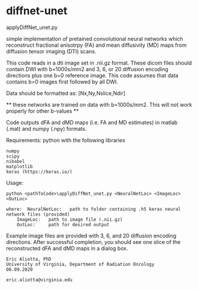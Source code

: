 # diffnet-unet

applyDiffNet_unet.py 

simple implementation of pretained convolutional neural networks which reconstruct fractional anisotrpy
(FA) and mean diffusivity (MD) maps from diffusion tensor imaging (DTI) scans.

This code reads in a dti image set in .nii.gz format. These dicom files should contain
DWI with b=1000s/mm2 and 3, 6, or 20 diffusion encoding directions plus one b=0 reference image. 
This code assumes that data contains b=0 images first followed by all DWI.

Data should be formatted as: [Nx,Ny,Nslice,Ndir]

** these networks are trained on data with b=1000s/mm2. This will not work properly for other b-values **

Code outputs dFA and dMD maps (i.e. FA and MD estimates) in matlab (.mat) and numpy (.npy) formats.

Requirements:	python with the following libraries 

	numpy
	scipy
	nibabel
	matplotlib
	keras (https://keras.io/)

  Usage: 
  
  	python <pathToCode>\applyDiffNet_unet.py <NeuralNetLoc> <ImageLoc> <OutLoc>

	where: 	NeuralNetLoc: 	path to folder containing .h5 keras neural network files (provided)
		ImageLoc: 	path to image file (.nii.gz)
		OutLoc:		path for desired output

Example image files are provided with 3, 6, and 20 diffusion encoding directions. After successful
completion, you should see one slice of the reconstructed dFA and dMD maps in a dialog box.

	Eric Aliotta, PhD
	University of Virginia, Department of Radiation Oncology
	06.09.2020

	eric.aliotta@virginia.edu
